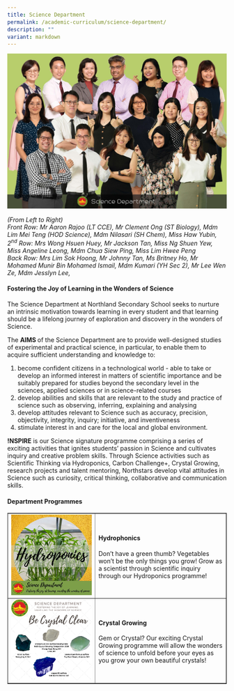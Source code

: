 ```yaml
---
title: Science Department
permalink: /academic-curriculum/science-department/
description: ""
variant: markdown
---
```

![](/images/WhatsApp_Image_2024_11_04_at_8_25_52_AM__1_.jpg)
<p><em>(From Left to Right)<br></em><em>Front Row: Mr Aaron Rajoo (LT CCE),  Mr Clement Ong (ST Biology), Mdm Lim Mei Teng (HOD Science), Mdm Nilasari (SH Chem), Miss Haw Yubin, <br></em><em>2<sup>nd</sup>&nbsp;Row: Mrs Wong Hsuen Huey, Mr Jackson Tan, Miss Ng Shuen Yew, Miss Angeline Leong, Mdm Chua Siew Ping, Miss Lim Hwee Peng<br></em><em>Back Row: Mrs Lim Sok Hoong, Mr Johnny Tan, Ms Britney Ho, Mr Mohamed Munir Bin Mohamed Ismail,  Mdm Kumari (YH Sec 2),  Mr Lee Wen Ze, Mdm Jesslyn Lee, </em></p>
<h4><strong>Fostering the Joy of Learning in the Wonders of Science</strong></h4>
<p>The Science Department at Northland Secondary School seeks to nurture an intrinsic motivation towards learning in every student and that learning should be a lifelong journey of exploration and discovery in the wonders of Science.</p>
<p>The&nbsp;<strong>AIMS&nbsp;</strong>of the Science Department are to provide well-designed studies of experimental and practical science, in particular, to enable them to acquire sufficient understanding and knowledge to:</p>
<ol>
<li>become confident citizens in a technological world - able to take or develop an informed interest in matters of scientific importance and be suitably prepared for studies beyond the secondary level in the sciences, applied sciences or in science-related courses</li>
<li>develop abilities and skills that are relevant to the study and practice of science such as observing, inferring, explaining and analysing</li>
<li>develop attitudes relevant to Science such as accuracy, precision, objectivity, integrity, inquiry; initiative, and inventiveness</li>
<li>stimulate interest in and care for the local and global environment.</li>
</ol>
<p><strong>!NSPIRE</strong>&nbsp;is our Science signature programme comprising a series of exciting activities that ignites students’ passion in Science and cultivates inquiry and creative problem skills. Through Science activities such as Scientific Thinking via Hydroponics, Carbon Challenge+, Crystal Growing, research projects and talent mentoring, Northstars develop vital attitudes in Science such as curiosity, critical thinking, collaborative and communication skills.</p>
<h4><strong>Department Programmes</strong></h4>
<table style="border-collapse: collapse; width: 100%;" border="1">
<tbody>
<tr>
<td style="width: 40%;"><img src="/images/sci1.jpg"></td>
<td style="width: 60%;">
<h4><strong>Hydrophonics</strong></h4>
<p>Don’t have a green thumb? Vegetables won’t be the only things you grow! Grow as a scientist through scientific inquiry through our Hydroponics&nbsp;programme!</p>
</td>
</tr>
<tr>
<td style="width: 40%;"><img src="/images/sci2.png"></td>
<td style="width: 60%;">
<h4><strong>Crystal Growing</strong></h4>
<p>Gem or Crystal? Our exciting Crystal Growing programme will allow the wonders of science to unfold before your eyes as you grow your own beautiful crystals!</p>
</td>
</tr>
</tbody>
</table>